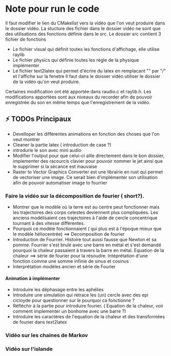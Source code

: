 # Note pour run le code
Il faut modifier le lien du CMakelist vers la vidéo que l'on veut produire dans le dossier vidéo.
La stucture des fichier dans le dossier vidéo ne sont que des utilisations des fonctions définie dans le src.
Le dossier src contient 3 fichier de fonctions
  - Le fichier visual qui définit toutes les fonctions d'affichage, elle utilise raylib
  - Le fichier physics qui définie toutes les règle de la physique implémenter
  - Le fichier text2latex qui permet d'écrire du latex en remplacant "\" par "/" et l'affiche sur la fenetre
Il faut dans le doisser vidéo utiliser le dossier de la vidéo qu'on veut produire. 

Certaines modification ont été apportée dans raudio.c et raylib.h. Les modifications apportées sont aux niveaux du recorder afin de pouvoir enregistrée du son en même temps que l'enregistrement de la vidéo.
  
## ⚡ TODOs Principaux
  - Develloper les différentes animations en fonction des choses que l'on veut montrer
  - Cleaner la partie latex ( introduction de case ?)
  - introdurie le son avec mini audio
  - Modifier l'output pour que celui-ci aille directement dans le bon dossier, implementer des racourcis clavier pour pouvoir nommer le jet ainsi que le supprimer si la sécance est mauvaise
  - Raster to Vector Graphics Converter est une librairie en rust qui permet de vectoriser une image. Ce serait bien d'implémenter son utilisation afin de pouvoir automatiser image to fourrier
  
### Faire la vidéo sur la décomposition de fourier ( short?).
- Montrer que le modèle où la terre est au centre peut fonctionner mais les trajectoires des corps celestes deviennent plus compliquées. Les anciens modélisaient ces trajectoires à l'aide de cercle concentrique tournant à des vitesse différentes.
- Pourquoi ce modèle fonctionnaient ( qui plus est à l'époque mieux que le modèle héliocentrée) ==> Decomposition de fourier
- Introduction de Fourrier. Histoire tout aussi fausse que Newton et sa pomme. Fourrier s'est brulé avec une barre en métal et s'est demandé pourquoi la chaleur passaient à travers la barre en métal. Equation de la chaleur ==> série de fourier pour la résoudre. Intéprétation d'une fonction comme une somme infinie de sinus et cosinus
- Interprétation modèles ancien et série de Fourier
#### Animation à implémenter
- Introduire les déphasage entre les aphélies
- Introduire une simulation qui retrace les (un) cercle avec des epi cicloyde pour questionner sur le pourquoi ca fonctionne ?
- Réfléchir à la partie pour introduire fourier. ( Equation de la chaleur, voir comment implementer un bonhome avec une barre ?)
- Introduire les caractères  de l'equation de la chaleur et des transformées de fourier dans text2latex 
  
### Vidéo sur les chaines de Markov

### Vidéo sur l'islande
